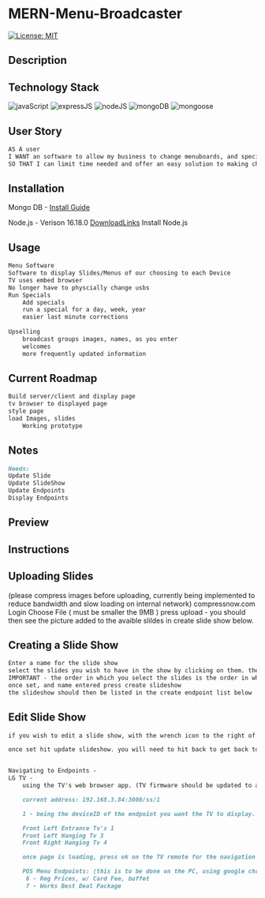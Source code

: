 # MERN-Menu-Broadcaster

[![License: MIT](https://img.shields.io/badge/License-MIT-yellow.svg)](https://choosealicense.com/licenses/mit/)
## Description

## Technology Stack

  ![javaScript](https://img.shields.io/badge/-javascript-61DAFB?color=green&style=flat)
  ![expressJS](https://img.shields.io/badge/-express.js-61DAFB?color=red&style=flat)
  ![nodeJS](https://img.shields.io/badge/-node.js-61DAFB?color=teal&style=flat)
  ![mongoDB](https://img.shields.io/badge/-mongoDB-61DAFB?color=pink&style=flat)
  ![mongoose](https://img.shields.io/badge/-mongoose-61DAFB?color=purple&style=flat)

## User Story
```md
AS A user
I WANT an software to allow my business to change menuboards, and specials from location 
SO THAT I can limit time needed and offer an easy solution to making changes
```

## Installation

Mongo DB -
  [Install Guide](https://coding-boot-camp.github.io/full-stack/mongodb/how-to-install-mongodb)
  
Node.js - Verison 16.18.0
  [DownloadLinks](https://nodejs.org/download/release/v16.18.0/)
  Install Node.js
  

## Usage
```md
Menu Software
Software to display Slides/Menus of our choosing to each Device
TV uses embed browser
No longer have to physcially change usbs
Run Specials
    Add specials
    run a special for a day, week, year
    easier last minute corrections
    
Upselling
    broadcast groups images, names, as you enter
    welcomes
    more frequently updated information
```
## Current Roadmap
```md
Build server/client and display page
tv browser to displayed page
style page
load Images, slides
    Working prototype
```
## Notes
```md
Needs:
Update Slide
Update SlideShow
Update Endpoints
Display Endpoints
```
## Preview

## Instructions

## Uploading Slides
(please compress images before uploading, currently being implemented to reduce bandwidth and slow loading on internal network) compressnow.com
Login
Choose File ( must be smaller the 9MB )
press upload - you should then see the picture added to the avaible slildes in create slide show below.

## Creating a Slide Show
```md
Enter a name for the slide show
select the slides you wish to have in the show by clicking on them. they will have a highlighted blue edge to tell you, you have them selected. 
IMPORTANT - the order in which you select the slides is the order in which they play
once set, and name entered press create slideshow
the slideshow should then be listed in the create endpoint list below
```

## Edit Slide Show
```md
if you wish to edit a slide show, with the wrench icon to the right of the slide show name under create endpoint will allow you change a slide show. select the wrench, this will load a page and let you reselect the slides you want. again - order matters.

once set hit update slideshow. you will need to hit back to get back to the home atm. the slide show should now be updated.


Navigating to Endpoints -
LG TV -
	using the TV's web browser app. (TV firmware should be updated to atleast 5.0.x)

	current address: 192.168.3.84:3000/ss/1

	1 - being the deviceID of the endpoint you want the TV to display.

	Front Left Entrance Tv's 1
	Front Left Hanging Tv 3
	Front Right Hanging Tv 4

	once page is loading, press ok on the TV remote for the navigation bar to hide itself.

	POS Menu Endpoints: (this is to be done on the PC, using google chrome, and setting the page to fullscreen with f11.)
	 6 - Reg Prices, w/ Card Fee, buffet
	 7 - Works Best Deal Package
```
